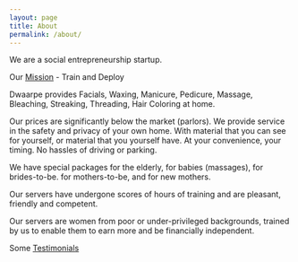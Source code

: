 ```yaml
---
layout: page
title: About 
permalink: /about/
---
```


We are a social entrepreneurship startup.
<p>Our <a href="/mission/">Mission</a> - Train and Deploy</p>

Dwaarpe provides Facials, Waxing, Manicure, Pedicure, Massage, Bleaching, Streaking, Threading, Hair Coloring at home.

Our prices are significantly below the market (parlors). We provide service in the safety and privacy of your own home. With material that you can see for yourself, or material that you yourself have. At your convenience, your timing. No hassles of driving or parking.

We have special packages for the elderly, for babies (massages), for brides-to-be. for mothers-to-be, and for new mothers.

Our servers have undergone scores of hours of training and are pleasant, friendly and competent.

Our servers are women from poor or under-privileged backgrounds, trained by us to enable them to earn more and be financially independent.
<p>Some <a href="/testimonials/">Testimonials</a></p>
